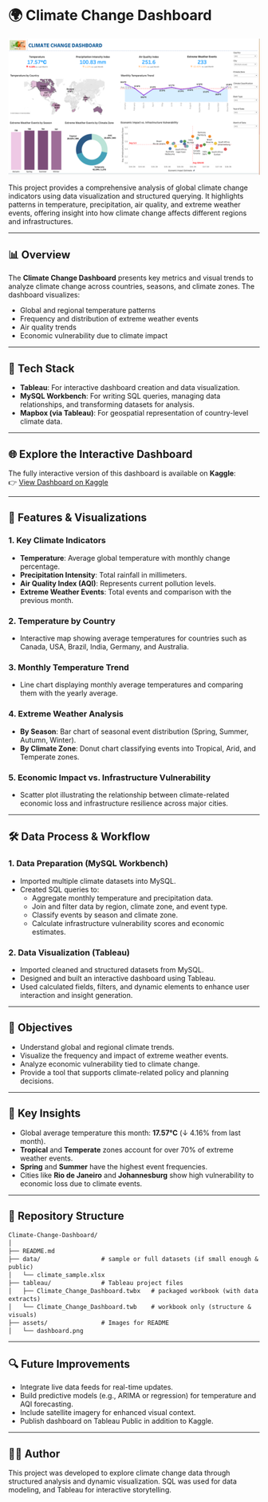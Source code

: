 # 🌍 Climate Change Dashboard

![Dashboard Preview](climate_dashboard.png)

This project provides a comprehensive analysis of global climate change indicators using data visualization and structured querying. It highlights patterns in temperature, precipitation, air quality, and extreme weather events, offering insight into how climate change affects different regions and infrastructures.

---

## 📊 Overview

The **Climate Change Dashboard** presents key metrics and visual trends to analyze climate change across countries, seasons, and climate zones. The dashboard visualizes:

- Global and regional temperature patterns  
- Frequency and distribution of extreme weather events  
- Air quality trends  
- Economic vulnerability due to climate impact  

---

## 🧰 Tech Stack

- **Tableau**: For interactive dashboard creation and data visualization.  
- **MySQL Workbench**: For writing SQL queries, managing data relationships, and transforming datasets for analysis.  
- **Mapbox (via Tableau)**: For geospatial representation of country-level climate data.  

---

## 🌐 Explore the Interactive Dashboard
The fully interactive version of this dashboard is available on **Kaggle**:  
👉 [View Dashboard on Kaggle](https://www.kaggle.com/your-dashboard-link)

---

## 📁 Features & Visualizations

### 1. **Key Climate Indicators**
- **Temperature**: Average global temperature with monthly change percentage.  
- **Precipitation Intensity**: Total rainfall in millimeters.  
- **Air Quality Index (AQI)**: Represents current pollution levels.  
- **Extreme Weather Events**: Total events and comparison with the previous month.  

### 2. **Temperature by Country**
- Interactive map showing average temperatures for countries such as Canada, USA, Brazil, India, Germany, and Australia.  

### 3. **Monthly Temperature Trend**
- Line chart displaying monthly average temperatures and comparing them with the yearly average.  

### 4. **Extreme Weather Analysis**
- **By Season**: Bar chart of seasonal event distribution (Spring, Summer, Autumn, Winter).  
- **By Climate Zone**: Donut chart classifying events into Tropical, Arid, and Temperate zones.  

### 5. **Economic Impact vs. Infrastructure Vulnerability**
- Scatter plot illustrating the relationship between climate-related economic loss and infrastructure resilience across major cities.  

---

## 🛠️ Data Process & Workflow

### 1. **Data Preparation (MySQL Workbench)**
- Imported multiple climate datasets into MySQL.  
- Created SQL queries to:
  - Aggregate monthly temperature and precipitation data.  
  - Join and filter data by region, climate zone, and event type.  
  - Classify events by season and climate zone.  
  - Calculate infrastructure vulnerability scores and economic estimates.  

### 2. **Data Visualization (Tableau)**
- Imported cleaned and structured datasets from MySQL.  
- Designed and built an interactive dashboard using Tableau.  
- Used calculated fields, filters, and dynamic elements to enhance user interaction and insight generation.  

---

## 🎯 Objectives

- Understand global and regional climate trends.  
- Visualize the frequency and impact of extreme weather events.  
- Analyze economic vulnerability tied to climate change.  
- Provide a tool that supports climate-related policy and planning decisions.  

---

## 📌 Key Insights

- Global average temperature this month: **17.57°C** (↓ 4.16% from last month).  
- **Tropical** and **Temperate** zones account for over 70% of extreme weather events.  
- **Spring** and **Summer** have the highest event frequencies.  
- Cities like **Rio de Janeiro** and **Johannesburg** show high vulnerability to economic loss due to climate events.  

---

## 📂 Repository Structure

```
Climate-Change-Dashboard/
│
├── README.md
├── data/                 # sample or full datasets (if small enough & public)
│   └── climate_sample.xlsx
├── tableau/              # Tableau project files
│   ├── Climate_Change_Dashboard.twbx   # packaged workbook (with data extracts)
│   └── Climate_Change_Dashboard.twb    # workbook only (structure & visuals)
├── assets/               # Images for README
│   └── dashboard.png
```

---

## 🔍 Future Improvements

- Integrate live data feeds for real-time updates.  
- Build predictive models (e.g., ARIMA or regression) for temperature and AQI forecasting.  
- Include satellite imagery for enhanced visual context.  
- Publish dashboard on Tableau Public in addition to Kaggle.  

---

## 👨‍💻 Author

This project was developed to explore climate change data through structured analysis and dynamic visualization. SQL was used for data modeling, and Tableau for interactive storytelling.  
